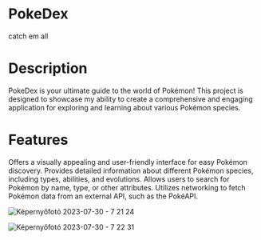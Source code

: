 # PokeDex
catch em all

# Description
PokeDex is your ultimate guide to the world of Pokémon! This project is designed to showcase my ability
to create a comprehensive and engaging application for exploring and learning about various Pokémon species.

# Features
Offers a visually appealing and user-friendly interface for easy Pokémon discovery.
Provides detailed information about different Pokémon species, including types, abilities, and evolutions.
Allows users to search for Pokémon by name, type, or other attributes.
Utilizes networking to fetch Pokémon data from an external API, such as the PokéAPI.

![Képernyőfotó 2023-07-30 - 7 21 24](https://github.com/kyletaylor94/PokeDex/assets/113541369/02a91429-3066-4c23-bd24-9be8d4da4adf)

![Képernyőfotó 2023-07-30 - 7 22 31](https://github.com/kyletaylor94/PokeDex/assets/113541369/a00d2362-52f7-4b08-b0fd-50455dd74808)



